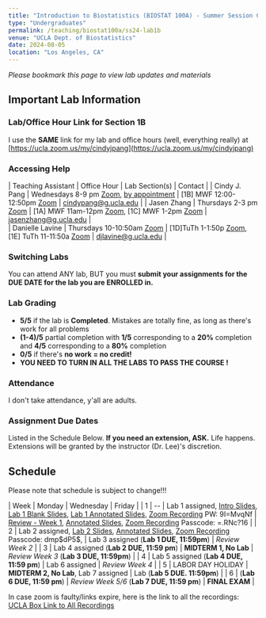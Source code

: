 ```yaml
---
title: "Introduction to Biostatistics (BIOSTAT 100A) - Summer Session C - Lab 1B"
type: "Undergraduates"
permalink: /teaching/biostat100a/ss24-lab1b
venue: "UCLA Dept. of Biostatistics"
date: 2024-08-05
location: "Los Angeles, CA"
---
```

*Please bookmark this page to view lab updates and materials*

## Important Lab Information   

### Lab/Office Hour Link for Section 1B  
I use the **SAME** link for my lab and office hours (well, everything really) at [https://ucla.zoom.us/my/cindyjpang](https://ucla.zoom.us/my/cindyjpang)  

### Accessing Help 

| Teaching Assistant | Office Hour                               | Lab Section(s)    | Contact |
| Cindy J. Pang      | Wednesdays 8-9 pm [Zoom](https://ucla.zoom.us/my/cindyjpang), [by appointment](https://app.simplymeet.me/cindyjpang) | [1B] MWF 12:00-12:50pm [Zoom](https://ucla.zoom.us/my/cindyjpang) | cindypang@g.ucla.edu |
| Jasen Zhang | Thursdays 2-3 pm [Zoom](https://ucla.zoom.us/j/91737617749?pwd=NHt2mPa9aID36lHBeNEqTYDBF8B1bL.1)    | [1A] MWF 11am-12pm [Zoom](https://ucla.zoom.us/j/94586489911?pwd=eJnNhnrE54xnMJPJWTJNdNJJ7YrlxA.1), [1C] MWF 1-2pm [Zoom](https://ucla.zoom.us/j/99202993255?pwd=6NMSSnWwyqduVMwhGkAiaUS28pYNSs.1 ) | jasenzhang@g.ucla.edu |  
| Danielle Lavine | Thursdays 10-10:50am [Zoom](https://ucla.zoom.us/j/91529408052 )  | [1D]TuTh 1-1:50p [Zoom](https://ucla.zoom.us/j/91529408052), [1E] TuTh 11-11:50a [Zoom](https://ucla.zoom.us/j/91529408052) | djlavine@g.ucla.edu | 

### Switching Labs  
You can attend ANY lab, BUT you must **submit your assignments for the DUE DATE for the lab you are ENROLLED in.**  

### Lab Grading  

* **5/5** if the lab is **Completed**. Mistakes are totally fine, as long as there's work for all problems  
* **(1-4)/5** partial completion with **1/5** corresponding to a **20%** completion and **4/5** corresponding to a **80%** completion  
* **0/5** if there's **no work = no credit!**  
* **YOU NEED TO TURN IN ALL THE LABS TO PASS THE COURSE !**  

### Attendance  

I don't take attendance, y'all are adults.  

### Assignment Due Dates  

Listed in the Schedule Below.  **If you need an extension, ASK.** Life happens. Extensions will be granted by the instructor (Dr. Lee)'s discretion.  

## Schedule  

Please note that schedule is subject to change!!!

| Week |  Monday                          | Wednesday                             |  Friday    |
| 1    | --                               | Lab 1 assigned, [Intro Slides](/files/biostat100a_ss24/Intro_SS24.pdf), [Lab 1 Blank Slides](/files/biostat100a_ss24/Lab1_BlankSlides_SS24.pdf), [Lab 1 Annotated Slides](/files/biostat100a_ss24/Lab1_AnnotatedSlides_SS24.pdf), [Zoom Recording](https://ucla.zoom.us/rec/share/VUIaIAvA5e8ZtBvUXZKfZjlyy7XvoO7_7CvztHigMffJwLhXcCm1_c7G49GdvIfH.HDkprfj-_7PjdjBd?startTime=1723057498000) PW: 9I=MvqNf                        | [Review - Week 1](/files/biostat100a_ss24/Review_Week1_SS24.pdf), [Annotated Slides](/files/biostat100a_ss24/Review_Week1_Annotated_SS24.pdf), [Zoom Recording](https://ucla.zoom.us/rec/share/9R5K3csSXjxdjX-3jVqQJyqUiKJwjvf9jEcnmbyCTkbuFy5tMvt0Yg9x6XZiKFko.PY_N5b30lE3DykP-?startTime=1723230975000) Passcode: =.RNc?16        |
| 2    | Lab 2 assigned, [Lab 2 Slides](/files/biostat100a_ss24/Lab2_SS24.pdf), [Annotated Slides](/files/biostat100a_ss24/Lab2Annotated_SS24.pdf), [Zoom Recording](https://ucla.zoom.us/rec/share/5MT7RSRP3BYEbOj2mH4lxmnfqtartrOHCOUrHGUnFUP5dYMBq87VaOwOmgvIf0_8.9NjbX5mZhON-KfMf?startTime=1723489576000) Passcode: dmp\$dP5\$,                    | Lab 3 assigned (**Lab 1 DUE, 11:59pm**)        | *Review Week 2*        | 
| 3    | Lab 4 assigned (**Lab 2 DUE, 11:59 pm**)   | **MIDTERM 1, No Lab**                    | *Review Week 3* (**Lab 3 DUE, 11:59pm**)         |
| 4    | Lab 5 assigned (**Lab 4 DUE, 11:59 pm**)   | Lab 6 assigned                        | *Review Week 4*       |
| 5    | LABOR DAY HOLIDAY                | **MIDTERM 2, No Lab**, Lab 7 assigned        | Lab (**Lab 5 DUE. 11:59pm**)         |
| 6    | (**Lab 6 DUE, 11:59 pm**)                  | *Review Week 5/6* (**Lab 7 DUE, 11:59 pm**)                       | **FINAL EXAM**        |

In case zoom is faulty/links expire, here is the link to all the recordings: [UCLA Box Link to All Recordings](https://ucla.box.com/s/j74s0worpxv66fnpasorqz6q8rxs9ow4)
  
